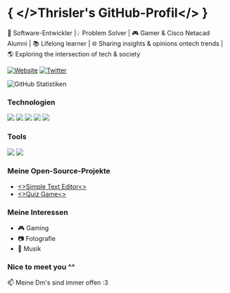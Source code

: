 
# { </>Thrisler's GitHub-Profil</> }


🚀 Software-Entwickler |💡 Problem Solver | 🎮 Gamer & Cisco Netacad Alumni | 📚 Lifelong learner | 🌐 Sharing insights & opinions ontech trends | 🌎 Exploring the intersection of tech & society 


[![Website](https://img.shields.io/badge/Website-thrisler.tk-blue?style=flat-square&logo=appveyor)](https://thrisler.tk)
[![Twitter](https://img.shields.io/badge/Twitter-thrisler-blue?style=flat-square&logo=twitter)](https://twitter.com/thrisler)


![GitHub Statistiken](https://github-readme-stats.vercel.app/api?username=thrisler261&show_icons=true&count_private=true&bg_color=000633&title_color=FFFFFF&text_color=FFFFFF&icon_color=FFFFFF)


### Technologien
![](https://img.shields.io/badge/Code-Java-informational?style=flat&logo=java&logoColor=white&color=007396)
![](https://img.shields.io/badge/Code-JavaScript-informational?style=flat&logo=javascript&logoColor=white&color=F7DF1E)
![](https://img.shields.io/badge/Markup-HTML-informational?style=flat&logo=html5&logoColor=white&color=E34F26)
![](https://img.shields.io/badge/Styles-CSS-informational?style=flat&logo=css3&logoColor=white&color=1572B6)
![](https://img.shields.io/badge/Code-C%23-informational?style=flat&logo=c-sharp&logoColor=white&color=239120)

### Tools
![](https://img.shields.io/badge/Editor-WebStorm-informational?style=flat&logo=webstorm&logoColor=white&color=000000)
![](https://img.shields.io/badge/Editor-IntelliJ-informational?style=flat&logo=intellij-idea&logoColor=white&color=000000)


### Meine Open-Source-Projekte
- [<>Simple Text Editor<>](https://github.com/thrisler-collab/Simple_TextEditor)
- [<>Quiz Game<>](https://github.com/thrisler-collab/Vorbereitung_eines_Quizspiels)


### Meine Interessen
- 🎮 Gaming
- 📷 Fotografie
- 🎵 Musik


### Nice to meet you ^^
📫 Meine Dm's sind immer offen :3
